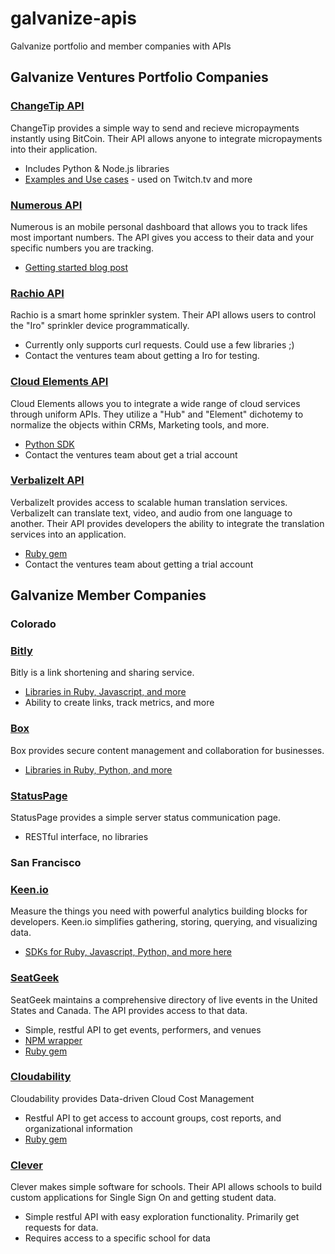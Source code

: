# galvanize-apis

Galvanize portfolio and member companies with APIs

## Galvanize Ventures Portfolio Companies

### [ChangeTip API](https://www.changetip.com/api)
ChangeTip provides a simple way to send and recieve micropayments instantly using BitCoin. Their API allows anyone to integrate micropayments into their application. 
  * Includes Python & Node.js libraries
  * [Examples and Use cases](https://www.changetip.com/api/examples/) - used on Twitch.tv and more
  
### [Numerous API](http://docs.numerous.apiary.io/)
Numerous is an mobile personal dashboard that allows you to track lifes most important numbers. The API gives you access to their data and your specific numbers you are tracking. 
  * [Getting started blog post](http://blog.numerousapp.com/api/2014/08/25/numerous-rest-api.html)

### [Rachio API](http://rachio.readme.io/v1.0/docs) 
Rachio is a smart home sprinkler system. Their API allows users to control the "Iro" sprinkler device programmatically. 
  * Currently only supports curl requests. Could use a few libraries ;) 
  * Contact the ventures team about getting a Iro for testing. 
  
### [Cloud Elements API](http://cloud-elements.com/developer/)
Cloud Elements allows you to integrate a wide range of cloud services through uniform APIs. They utilize a "Hub" and "Element" dichotemy to normalize the objects within CRMs, Marketing tools, and more. 
  * [Python SDK](https://github.com/MobileWorks/cloudelements)
  * Contact the ventures team about get a trial account
  
### [VerbalizeIt API](https://customers.verbalizeit.com/api_documentation)
VerbalizeIt provides access to scalable human translation services. VerbalizeIt can translate text, video, and audio from one language to another. Their API provides developers the ability to integrate the translation services into an application. 
  * [Ruby gem](https://github.com/VerbalizeItInc/verbalizeit)
  * Contact the ventures team about getting a trial account


## Galvanize Member Companies

### Colorado

### [Bitly](http://dev.bitly.com/)
Bitly is a link shortening and sharing service. 
  * [Libraries in Ruby, Javascript, and more](http://dev.bitly.com/code_libraries.html)
  * Ability to create links, track metrics, and more

### [Box](https://developers.box.com/docs-overview/)
Box provides secure content management and collaboration for businesses.
  * [Libraries in Ruby, Python, and more](https://box-content.readme.io/docs/sdks-and-tools)

### [StatusPage](https://doers.statuspage.io/api/v1/)
StatusPage provides a simple server status communication page. 
  * RESTful interface, no libraries


### San Francisco

### [Keen.io](https://keen.io/docs/api/)
Measure the things you need with powerful analytics building blocks for developers. Keen.io simplifies gathering, storing, querying, and visualizing data. 
  * [SDKs for Ruby, Javascript, Python, and more here](https://keen.io/docs/sdks/)


### [SeatGeek](http://platform.seatgeek.com/) 
SeatGeek maintains a comprehensive directory of live events in the United States and Canada. The API provides access to that data. 
  * Simple, restful API to get events, performers, and venues
  * [NPM wrapper](https://www.npmjs.com/package/seatgeek)
  * [Ruby gem](https://rubygems.org/gems/seatgeek/versions/0.1.2)

### [Cloudability](http://developers.cloudability.com/)
Cloudability provides Data-driven Cloud Cost Management
  * Restful API to get access to account groups, cost reports, and organizational information
  * [Ruby gem](https://rubygems.org/gems/cloudability/versions/0.1.1)
 
### [Clever](https://dev.clever.com/)
Clever makes simple software for schools. Their API allows schools to build custom applications for Single Sign On and getting student data. 
  * Simple restful API with easy exploration functionality. Primarily get requests for data. 
  * Requires access to a specific school for data 
